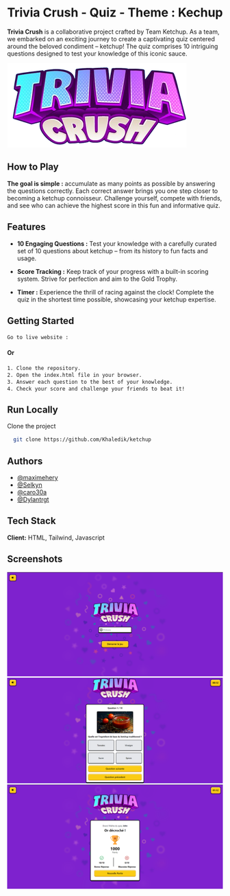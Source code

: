 
# Trivia Crush - Quiz - Theme : Kechup

**Trivia Crush** is a collaborative project crafted by Team Ketchup. As a team, we embarked on an exciting journey to create a captivating quiz centered around the beloved condiment – ketchup! The quiz comprises 10 intriguing questions designed to test your knowledge of this iconic sauce.


![Logo](./assets/images/logo.png)


## How to Play

**The goal is simple :** accumulate as many points as possible by answering the questions correctly. Each correct answer brings you one step closer to becoming a ketchup connoisseur. Challenge yourself, compete with friends, and see who can achieve the highest score in this fun and informative quiz.
## Features

- **10 Engaging Questions :** Test your knowledge with a carefully curated set of 10 questions about ketchup – from its history to fun facts and usage.

- **Score Tracking :** Keep track of your progress with a built-in scoring system. Strive for perfection and aim to the Gold Trophy.

- **Timer :** Experience the thrill of racing against the clock! Complete the quiz in the shortest time possible, showcasing your ketchup expertise.


## Getting Started

    Go to live website :

#### Or
    1. Clone the repository.
    2. Open the index.html file in your browser.
    3. Answer each question to the best of your knowledge.
    4. Check your score and challenge your friends to beat it!
## Run Locally

Clone the project

```bash
  git clone https://github.com/Khaledik/ketchup
```



## Authors

- [@maximehery](https://github.com/maximehery)
- [@Selkyn](https://github.com/Selkyn)
- [@caro30a](https://github.com/caro30a)
- [@Dylantrgt](https://github.com/Dylantrgt)


## Tech Stack

**Client:** HTML, Tailwind, Javascript



## Screenshots

![App Screenshot](./assets/screenshots/screenshot-1.png)
![App Screenshot](./assets/screenshots/screenshot-2.png)
![App Screenshot](./assets/screenshots/screenshot-3.png)

